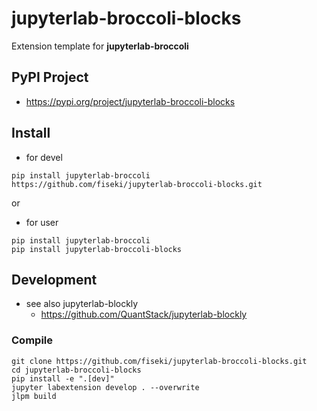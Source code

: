 # jupyterlab-broccoli-blocks
Extension template for **jupyterlab-broccoli**

## PyPI Project
* https://pypi.org/project/jupyterlab-broccoli-blocks

## Install
* for devel
```
pip install jupyterlab-broccoli
https://github.com/fiseki/jupyterlab-broccoli-blocks.git
```
or
* for user
```
pip install jupyterlab-broccoli
pip install jupyterlab-broccoli-blocks
```
## Development
* see also jupyterlab-blockly
  * https://github.com/QuantStack/jupyterlab-blockly
 
### Compile
```
git clone https://github.com/fiseki/jupyterlab-broccoli-blocks.git
cd jupyterlab-broccoli-blocks
pip install -e ".[dev]"
jupyter labextension develop . --overwrite
jlpm build
```
